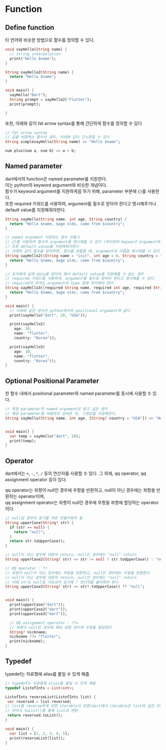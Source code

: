 # Function

## Define function
타 언어와 비슷한 방법으로 함수를 정의할 수 있다.


```dart
void sayHello(String name) {
  // string interpolation
  print("Hello $name");
}

String sayHello2(String name) {
  return "Hello $name";
}

void main() {
  sayHello("Dart");
  String prompt = sayHello2("Flutter");
  print(prompt);

}
```
또한, 아래와 같이 fat arrow syntax를 통해 간단하게 함수를 정의할 수 있다

```dart
// fat arrow syntax
// 값을 반환하는 함수의 경우, 아래와 같이 간소화할 수 있다
String simplesayHello(String name) => "Hello $name";

num plus(num a, num b) => a + b;
```


## Named parameter
dart에서의 function은 named parameter를 지원한다.  
이는 python의 keyword argument와 비슷한 개념이다.  
함수가 keyword argument를 지원하게끔 하기 위해, parameter 부분에 `{}`를 사용한다.  
또한 required 키워드를 사용하여, argument를 필수로 받아야 한다고 명시해주거나 default value를 지정해줘야한다.

```dart
String sayHello(String name, int age, String country) {
  return "Hello $name, $age olds, came from $country";
}

// named argument 지원하는 함수 만들기
// {}를 사용하여 함수의 argument를 명시해줄 수 있다 (파이썬의 keyword argument와 비슷)
// 또한 default value를 지정해줘야한다
// 아래와 같이 함수를 정의하면, 함수를 호출할 때, argument의 이름을 명시해줄 수 있다
String sayHello2({String name = "init", int age = 0, String country = "init"}) {
  return "Hello $name, $age olds, came from $country";
}

// 유저에게 실제 data를 받아야 해서 default value를 지정해줄 수 없는 경우
// required 키워드를 사용하여, argument를 필수로 받아야 한다고 명시해줄 수 있다
// required의 위치는 argument의 type 앞에 위치해야 한다
String sayHello3({required String name, required int age, required String country}) {
  return "Hello $name, $age olds, came from $country";
}

void main() {
  // 아래와 같은 방식은 python에서의 positional argument와 같다
  print(sayHello("dart", 20, "USA"));

  print(sayHello2(
    age: 10,
    name: "flutter",
    country: "Korea"));

  print(sayHello3(
    age: 10,
    name: "flutter",
    country: "Korea"));
}
```

## Optional Positional Parameter
한 함수 내에서 positional parameter와 named parameter를 동시에 사용할 수 있다.
```dart
// 특정 parameter만 named argument로 받고 싶은 경우
// 해당 parameter를 대괄호로 감싸준 뒤, 기본값을 지정해준다.
String sayHello(String name, int age, [String? country = "USA"]) => "Hello $name, $age olds, came from $country";


void main() {
  var temp = sayHello("dart", 20);
  print(temp);
}
```

## Operator
dart에서는 `+`, `-`, `*`, `/` 등의 연산자를 사용할 수 있다.
그 외에, qq operator, qq assignment operator 등이 있다.  

qq operator는 좌항이 null인 경우에 우항을 반환하고, null이 아닌 경우에는 좌항을 반환하는 operator이며,  
qq assignment operator는 좌항이 null인 경우에 우항을 좌항에 할당하는 operator이다.  

```dart
// null일 경우의 분기를 따로 만들어줘야 함
String upperCase(String? str) {
  if (str == null) {
    return "null";
  }
  return str.toUpperCase();
}

// null이 아닌 경우에 대문자 return, null인 경우에는 "null" return
String upperCase2(String? str) => str != null ? str.toUpperCase() : "null";

// QQ operator : ??
// 좌항이 null이 아닌 경우에는 좌항을 반환하고, null인 경우에는 우항을 반환한다
// null이 아닌 경우에 대문자 return, null인 경우에는 "null" return
// 이때 str도 null일 가능성이 있기에 ? 연산자를 붙여줘야 한다
String upperCase3(String? str) => str?.toUpperCase() ?? "null";


void main() {
  print(upperCase("dart"));
  print(upperCase2("dart"));
  print(upperCase3("dart"));

  // QQ assignment operator : ??=
  // 좌항이 null인 경우에 해당 좌항 변수에 우항을 할당한다
  String? nickname;
  nickname ??= "flutter";
  print(nickname);
}
```

## Typedef
typedef는 자료형에 alias를 붙일 수 있게 해줌  
```dart
// typedef는 자료형에 alias를 붙일 수 있게 해줌
typedef ListofInts = List<int>;

ListofInts reserseList(ListofInts list) {
 var reversed = list.reversed;
// list를 reverse하게 되면 iterable이 반환(dart에서 iterable은 list와 같은 타입이 아님)
// 따라서 toList()를 통해 list로 변환
 return reversed.toList();
}

void main() {
  var list = [1, 2, 3, 4, 5];
  print(reserseList(list));
}
```